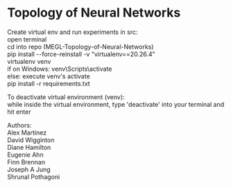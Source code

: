 # Topology of Neural Networks

Create virtual env and run experiments in src:</br>
open terminal</br>
cd into repo (MEGL-Topology-of-Neural-Networks)</br>
pip install --force-reinstall -v "virtualenv==20.26.4"</br>
virtualenv venv</br>
if on Windows: venv\Scripts\activate</br>
else: execute venv's activate</br>
pip install -r requirements.txt</br>

To deactivate virtual environment (venv):</br>
while inside the virtual environment, type 'deactivate' into your terminal and hit enter</br>

Authors:</br>
Alex Martinez</br>
David Wigginton</br>
Diane Hamilton</br>
Eugenie Ahn</br>
Finn Brennan</br>
Joseph A Jung</br>
Shrunal Pothagoni</br>
